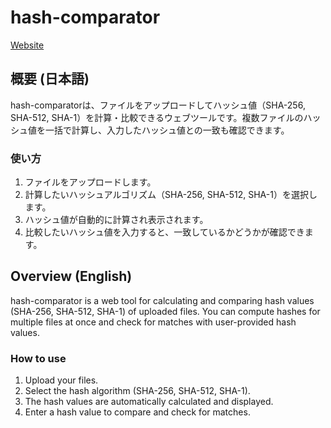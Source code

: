 # hash-comparator

[Website](https://yawarakatai.github.io/hash-comparator/)

## 概要 (日本語)

hash-comparatorは、ファイルをアップロードしてハッシュ値（SHA-256, SHA-512, SHA-1）を計算・比較できるウェブツールです。複数ファイルのハッシュ値を一括で計算し、入力したハッシュ値との一致も確認できます。

### 使い方

1. ファイルをアップロードします。
2. 計算したいハッシュアルゴリズム（SHA-256, SHA-512, SHA-1）を選択します。
3. ハッシュ値が自動的に計算され表示されます。
4. 比較したいハッシュ値を入力すると、一致しているかどうかが確認できます。

## Overview (English)

hash-comparator is a web tool for calculating and comparing hash values (SHA-256, SHA-512, SHA-1) of uploaded files. You can compute hashes for multiple files at once and check for matches with user-provided hash values.

### How to use

1. Upload your files.
2. Select the hash algorithm (SHA-256, SHA-512, SHA-1).
3. The hash values are automatically calculated and displayed.
4. Enter a hash value to compare and check for matches.
